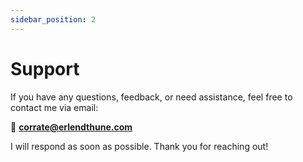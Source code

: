 ```yaml
---
sidebar_position: 2
---
```


# Support

If you have any questions, feedback, or need assistance, feel free to contact me via email:

📧 **corrate@erlendthune.com**

I will respond as soon as possible. Thank you for reaching out!
